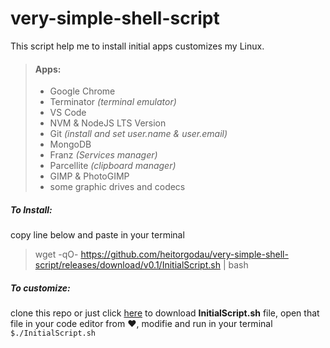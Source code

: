 # very-simple-shell-script
This script help me to install initial apps customizes my Linux.
> #### Apps:
> - Google Chrome
> - Terminator _(terminal emulator)_
> - VS Code
> - NVM & NodeJS LTS Version
> - Git _(install and set user.name & user.email)_
> - MongoDB
> - Franz _(Services manager)_
> - Parcellite _(clipboard manager)_
> - GIMP & PhotoGIMP
> - some graphic drives and codecs

##### To Install:
copy line below and paste in your terminal
> wget -qO- https://github.com/heitorgodau/very-simple-shell-script/releases/download/v0.1/InitialScript.sh | bash

##### To customize: 
clone this repo or just click [here](https://github.com/heitorgodau/very-simple-shell-script/releases/download/v0.1/InitialScript.sh) to download **InitialScript.sh** file, open that file in your code editor from :heart:, modifie and run in your terminal `$./InitialScript.sh`

